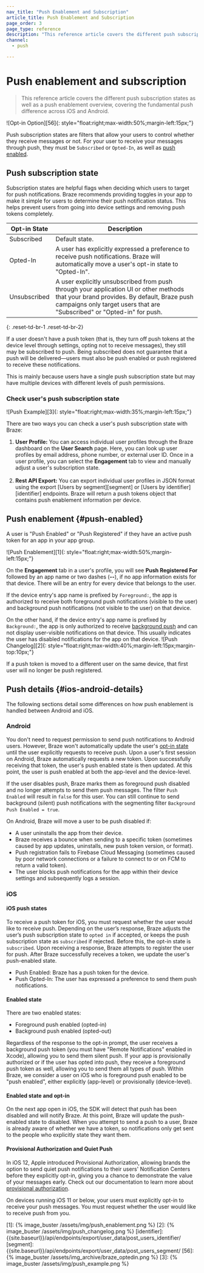 ```yaml
---
nav_title: "Push Enablement and Subscription"
article_title: Push Enablement and Subscription
page_order: 3
page_type: reference
description: "This reference article covers the different push subscription states as well as a push enablement overview, covering the fundamental push difference across iOS and Android."
channel:
  - push

---
```


# Push enablement and subscription

> This reference article covers the different push subscription states as well as a push enablement overview, covering the fundamental push difference across iOS and Android.

![Opt-in Option][56]{: style="float:right;max-width:50%;margin-left:15px;"}

Push subscription states are filters that allow your users to control whether they receive messages or not. For your user to receive your messages through push, they must be `Subscribed` or `Opted-In`, as well as [push enabled](#push-enabled).

## Push subscription state

Subscription states are helpful flags when deciding which users to target for push notifications. Braze recommends providing toggles in your app to make it simple for users to determine their push notification status. This helps prevent users from going into device settings and removing push tokens completely.

|Opt-in State|Description|
|---|---|
|Subscribed| Default state.|
|Opted-In| A user has explicitly expressed a preference to receive push notifications. Braze will automatically move a user's opt-in state to "Opted-In". |
|Unsubscribed| A user explicitly unsubscribed from push through your application UI or other methods that your brand provides. By default, Braze push campaigns only target users that are "Subscribed" or "Opted-in" for push.|
{: .reset-td-br-1 .reset-td-br-2}

If a user doesn't have a push token (that is, they turn off push tokens at the device level through settings, opting not to receive messages), they still may be subscribed to push. Being subscribed does not guarantee that a push will be delivered—users must also be push enabled or push registered to receive these notifications.

This is mainly because users have a single push subscription state but may have multiple devices with different levels of push permissions.

### Check user's push subscription state

![Push Example][3]{: style="float:right;max-width:35%;margin-left:15px;"}

There are two ways you can check a user's push subscription state with Braze:

1. __User Profile:__ You can access individual user profiles through the Braze dashboard on the **User Search** page. Here, you can look up user profiles by email address, phone number, or external user ID. Once in a user profile, you can select the **Engagement** tab to view and manually adjust a user's subscription state. <br><br>
2. __Rest API Export:__ You can export individual user profiles in JSON format using the export [Users by segment][segment] or [Users by identifier][identifier] endpoints. Braze will return a push tokens object that contains push enablement information per device.

## Push enablement {#push-enabled}

A user is "Push Enabled" or "Push Registered" if they have an active push token for an app in your app group.

![Push Enablement][1]{: style="float:right;max-width:50%;margin-left:15px;"}

On the **Engagement** tab in a user's profile, you will see **Push Registered For** followed by an app name or two dashes (**&#45;&#45;**), if no app information exists for that device. There will be an entry for every device that belongs to the user.

If the device entry's app name is prefixed by `Foreground:`, the app is authorized to receive both foreground push notifications (visible to the user) and background push notifications (not visible to the user) on that device.

On the other hand, if the device entry's app name is prefixed by `Background:`, the app is only authorized to receive [background push]({{site.baseurl}}/user_guide/message_building_by_channel/push/types/#background-push-notifications) and can not display user-visible notifications on that device. This usually indicates the user has disabled notifications for the app on that device.
![Push Changelog][2]{: style="float:right;max-width:40%;margin-left:15px;margin-top:10px;"}

If a push token is moved to a different user on the same device, that first user will no longer be push registered.

## Push details {#ios-android-details}

The following sections detail some differences on how push enablement is handled between Android and iOS.

### Android

You don't need to request permission to send push notifications to Android users. However, Braze won't automatically update the user's [opt-in state]({{site.baseurl}}/api/objects_filters/user_attributes_object/#braze-user-profile-fields) until the user explicitly requests to receive push. Upon a user's first session on Android, Braze automatically requests a new token. Upon successfully receiving that token, the user's push enabled state is then updated. At this point, the user is push enabled at both the app-level and the device-level.

If the user disables push, Braze marks them as foreground push disabled and no longer attempts to send them push messages. The filter `Push Enabled` will result in `false` for this user. You can still continue to send background (silent) push notifications with the segmenting filter `Background Push Enabled = true`.

On Android, Braze will move a user to be push disabled if:

- A user uninstalls the app from their device.
- Braze receives a bounce when sending to a specific token (sometimes caused by app updates, uninstalls, new push token version, or format).
- Push registration fails to Firebase Cloud Messaging (sometimes caused by poor network connections or a failure to connect to or on FCM to return a valid token).
- The user blocks push notifications for the app within their device settings and subsequently logs a session.

### iOS

#### iOS push states

To receive a push token for iOS, you must request whether the user would like to receive push. Depending on the user’s response, Braze adjusts the user’s push subscription state to `opted in` if accepted, or keeps the push subscription state as `subscribed` if rejected. Before this, the opt-in state is `subscribed`. Upon receiving a response, Braze attempts to register the user for push. After Braze successfully receives a token, we update the user's push-enabled state.

- Push Enabled: Braze has a push token for the device.
- Push Opted-In: The user has expressed a preference to send them push notifications.

#### Enabled state

There are two enabled states:

- Foreground push enabled (opted-in)
- Background push enabled (opted-out)

Regardless of the response to the opt-in prompt, the user receives a background push token (you must have "Remote Notifications" enabled in Xcode), allowing you to send them silent push. If your app is provisionally authorized or if the user has opted into push, they receive a foreground push token as well, allowing you to send them all types of push. Within Braze, we consider a user on iOS who is foreground push enabled to be "push enabled", either explicitly (app-level) or provisionally (device-level).

#### Enabled state and opt-in

On the next app open in iOS, the SDK will detect that push has been disabled and will notify Braze. At this point, Braze will update the push-enabled state to disabled. When you attempt to send a push to a user, Braze is already aware of whether we have a token, so notifications only get sent to the people who explicitly state they want them.

#### Provisional Authorization and Quiet Push

In iOS 12, Apple introduced Provisional Authorization, allowing brands the option to send quiet push notifications to their users' Notification Centers before they explicitly opt-in, giving you a chance to demonstrate the value of your messages early. Check out our documentation to learn more about [provisional authorization]({{site.baseurl}}/user_guide/message_building_by_channel/push/ios/notification_options/#provisional-push-authentication--quiet-notifications).

On devices running iOS 11 or below, your users must explicitly opt-in to receive your push messages. You must request whether the user would like to receive push from you.

[1]: {% image_buster /assets/img/push_enablement.png %}
[2]: {% image_buster /assets/img/push_changelog.png %}
[identifier]: {{site.baseurl}}/api/endpoints/export/user_data/post_users_identifier/
[segment]: {{site.baseurl}}/api/endpoints/export/user_data/post_users_segment/
[56]: {% image_buster /assets/img_archive/braze_optedin.png %}
[3]: {% image_buster /assets/img/push_example.png %}
